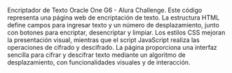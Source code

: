 Encriptador de Texto
Oracle One G6 - Alura Challenge.
Este código representa una página web de encriptación de texto. La estructura HTML define campos para ingresar texto y un número de desplazamiento,
junto con botones para encriptar, desencriptar y limpiar. Los estilos CSS mejoran la presentación visual, mientras que el script JavaScript realiza
las operaciones de cifrado y descifrado. La página proporciona una interfaz sencilla para cifrar y descifrar texto mediante un algoritmo
de desplazamiento, con funcionalidades visuales y de interacción.
